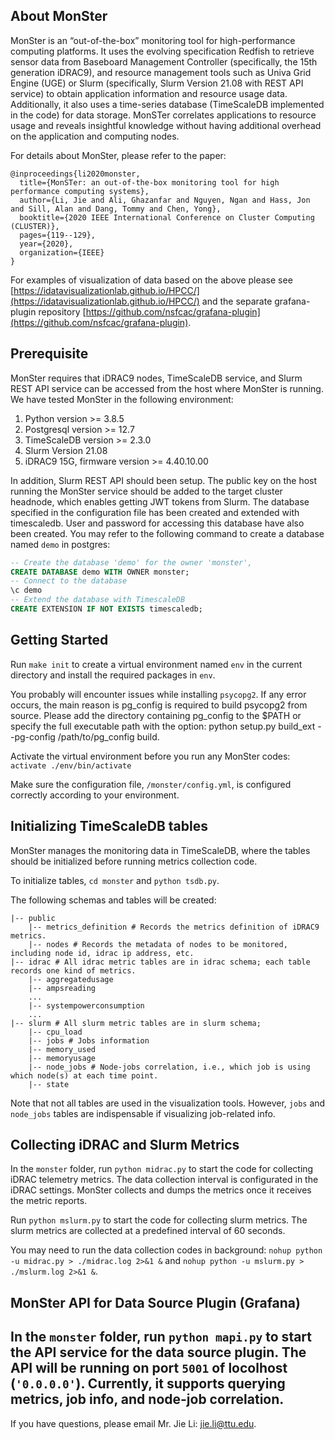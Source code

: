 ## About MonSter ##
MonSter is an “out-of-the-box” monitoring tool for high-performance computing platforms. It uses the evolving specification Redfish to retrieve sensor data from Baseboard Management Controller (specifically, the 15th generation iDRAC9), and resource management tools such as Univa Grid Engine (UGE) or Slurm (specifically, Slurm Version 21.08 with REST API service) to obtain application information and resource usage data. Additionally, it also uses a time-series database (TimeScaleDB implemented in the code) for data storage. MonSTer correlates applications to resource usage and reveals insightful knowledge without having additional overhead on the application and computing nodes. 

For details about MonSter, please refer to the paper: 
```
@inproceedings{li2020monster,
  title={MonSTer: an out-of-the-box monitoring tool for high performance computing systems},
  author={Li, Jie and Ali, Ghazanfar and Nguyen, Ngan and Hass, Jon and Sill, Alan and Dang, Tommy and Chen, Yong},
  booktitle={2020 IEEE International Conference on Cluster Computing (CLUSTER)},
  pages={119--129},
  year={2020},
  organization={IEEE}
}
```

For examples of visualization of data based on the above please see [https://idatavisualizationlab.github.io/HPCC/](https://idatavisualizationlab.github.io/HPCC/) and the separate grafana-plugin repository [https://github.com/nsfcac/grafana-plugin](https://github.com/nsfcac/grafana-plugin).

## Prerequisite ## 
MonSter requires that iDRAC9 nodes, TimeScaleDB service, and Slurm REST API service can be accessed from the host where MonSter is running. We have tested MonSter in the following environment:

1. Python version >= 3.8.5
2. Postgresql version >= 12.7
3. TimeScaleDB version >= 2.3.0
4. Slurm Version 21.08
5. iDRAC9 15G, firmware version >= 4.40.10.00

In addition, Slurm REST API should been setup. The public key on the host running the MonSter service should be added to the target cluster headnode, which enables getting JWT tokens from Slurm. The database specified in the configuration file has been created and
extended with timescaledb. User and password for accessing this database have also been created. You may refer to the following command to create a database named `demo` in postgres:

```sql
-- Create the database 'demo' for the owner 'monster',
CREATE DATABASE demo WITH OWNER monster;
-- Connect to the database
\c demo
-- Extend the database with TimescaleDB
CREATE EXTENSION IF NOT EXISTS timescaledb;
```


## Getting Started ##

Run `make init` to create a virtual environment named `env` in the current directory and install the required packages in `env`.

You probably will encounter issues while installing `psycopg2`. If any error occurs, the main reason is pg_config is required to build psycopg2 from source. Please add the directory containing pg_config to the $PATH or specify the full executable path with the option: python setup.py build_ext --pg-config /path/to/pg_config build.

Activate the virtual environment before you run any MonSter codes: `activate ./env/bin/activate`

Make sure the configuration file, `/monster/config.yml`, is configured correctly according to your environment.

## Initializing TimeScaleDB tables ##
MonSter manages the monitoring data in TimeScaleDB, where the tables should be initialized before running metrics collection code. 

To initialize tables, `cd monster` and `python tsdb.py`.  

The following schemas and tables will be created:

```
|-- public
    |-- metrics_definition # Records the metrics definition of iDRAC9 metrics.
    |-- nodes # Records the metadata of nodes to be monitored, including node id, idrac ip address, etc.
|-- idrac # All idrac metric tables are in idrac schema; each table records one kind of metrics.
    |-- aggregatedusage
    |-- ampsreading
    ...
    |-- systempowerconsumption
    ...
|-- slurm # All slurm metric tables are in slurm schema;
    |-- cpu_load
    |-- jobs # Jobs information
    |-- memory_used
    |-- memoryusage
    |-- node_jobs # Node-jobs correlation, i.e., which job is using which node(s) at each time point. 
    |-- state
```

Note that not all tables are used in the visualization tools. However, `jobs` and `node_jobs` tables are indispensable if visualizing job-related info.

## Collecting iDRAC and Slurm Metrics ##

In the `monster` folder, run `python midrac.py` to start the code for collecting iDRAC telemetry metrics. The data collection interval is configurated in the iDRAC settings. MonSter collects and dumps the metrics once it receives the metric reports. 

Run `python mslurm.py` to start the code for collecting slurm metrics. The slurm metrics are collected at a predefined interval of 60 seconds.

You may need to run the data collection codes in background:
`nohup python -u midrac.py > ./midrac.log 2>&1 &` and `nohup python -u mslurm.py > ./mslurm.log 2>&1 &`.

## MonSter API for Data Source Plugin (Grafana) ##
In the `monster` folder, run `python mapi.py` to start the API service for the data source plugin. The API will be running on port `5001` of locolhost (`'0.0.0.0'`). Currently, it supports querying metrics, job info, and node-job correlation.
---
If you have questions, please email Mr. Jie Li: jie.li@ttu.edu. 

